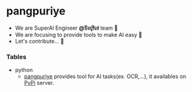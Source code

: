 # **pangpuriye**

 - We are SuperAI Engineer **@ปังปุริเย่** team 🙌
 - We are focusing to provide tools to make AI easy 🎯 
 - Let's contribute... 🤝

### **Tables**

 - python
    - [pangpuriye](./python/pangpuriye/pangpuriye) provides tool for AI tasks(ex. OCR,...), it availables on [PyPi](https://pypi.org/project/pangpuriye) server.